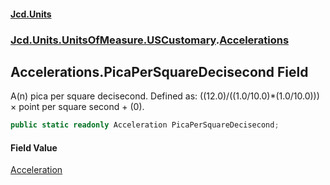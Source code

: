 #### [Jcd.Units](index.md 'index')
### [Jcd.Units.UnitsOfMeasure.USCustomary](Jcd.Units.UnitsOfMeasure.USCustomary.md 'Jcd.Units.UnitsOfMeasure.USCustomary').[Accelerations](Accelerations.md 'Jcd.Units.UnitsOfMeasure.USCustomary.Accelerations')

## Accelerations.PicaPerSquareDecisecond Field

A(n) pica per square decisecond. Defined as: ((12.0)/((1.0/10.0)*(1.0/10.0))) × point per square second + (0).

```csharp
public static readonly Acceleration PicaPerSquareDecisecond;
```

#### Field Value
[Acceleration](Acceleration.md 'Jcd.Units.UnitTypes.Acceleration')